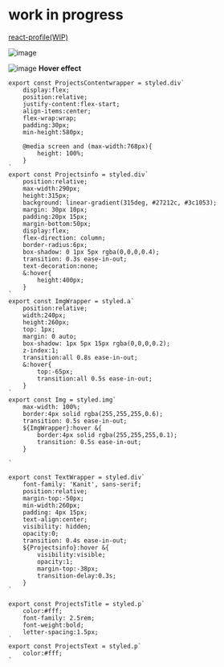 
# work in progress

[react-profile(WIP)](https://a331998513.github.io/react-profile/)


![image](https://user-images.githubusercontent.com/78078898/111752723-59eb5900-8896-11eb-918a-e907570f276a.png)





![image](https://user-images.githubusercontent.com/78078898/111854395-5cde5c00-891f-11eb-800d-38c95f4e1def.png)
**Hover effect**
```
export const ProjectsContentwrapper = styled.div`
    display:flex;
    position:relative;
    justify-content:flex-start;
    align-items:center;
    flex-wrap:wrap;
    padding:30px;
    min-height:580px;

    @media screen and (max-width:768px){
        height: 100%;
    }
`
export const Projectsinfo = styled.div`
    position:relative;
    max-width:290px;
    height:315px;
    background: linear-gradient(315deg, #27212c, #3c1053);
    margin: 30px 10px;
    padding:20px 15px;
    margin-bottom:50px;
    display:flex;
    flex-direction: column;
    border-radius:6px;
    box-shadow: 0 1px 5px rgba(0,0,0,0.4);
    transition: 0.3s ease-in-out;
    text-decoration:none;
    &:hover{
        height:400px;
    }
`
export const ImgWrapper = styled.a`
    position:relative;
    width:240px;
    height:260px;
    top: 1px;
    margin: 0 auto;
    box-shadow: 1px 5px 15px rgba(0,0,0,0.2);
    z-index:1;
    transition:all 0.8s ease-in-out;
    &:hover{
        top:-65px;
        transition:all 0.5s ease-in-out;
    }
`
export const Img = styled.img`
    max-width: 100%;
    border:4px solid rgba(255,255,255,0.6);
    transition: 0.5s ease-in-out;
    ${ImgWrapper}:hover &{
        border:4px solid rgba(255,255,255,0.1);
        transition: 0.5s ease-in-out;
    }
    
`

export const TextWrapper = styled.div`
    font-family: 'Kanit', sans-serif;
    position:relative;
    margin-top:-50px;
    min-width:260px;
    padding: 4px 15px;
    text-align:center;
    visibility: hidden;
    opacity:0;
    transition: 0.4s ease-in-out;
    ${Projectsinfo}:hover &{
        visibility:visible;
        opacity:1;
        margin-top:-38px;
        transition-delay:0.3s;
    }
`

export const ProjectsTitle = styled.p`
    color:#fff;
    font-family: 2.5rem;
    font-weight:bold;
    letter-spacing:1.5px;
`
export const ProjectsText = styled.p`
    color:#fff;
`
```
